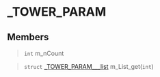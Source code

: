 # _TOWER_PARAM
 
## Members
 
> `int` m_nCount
 
> `struct` [_TOWER_PARAM___list](lua/classes/_TOWER_PARAM___list.md) m_List_get(`int`)
 
